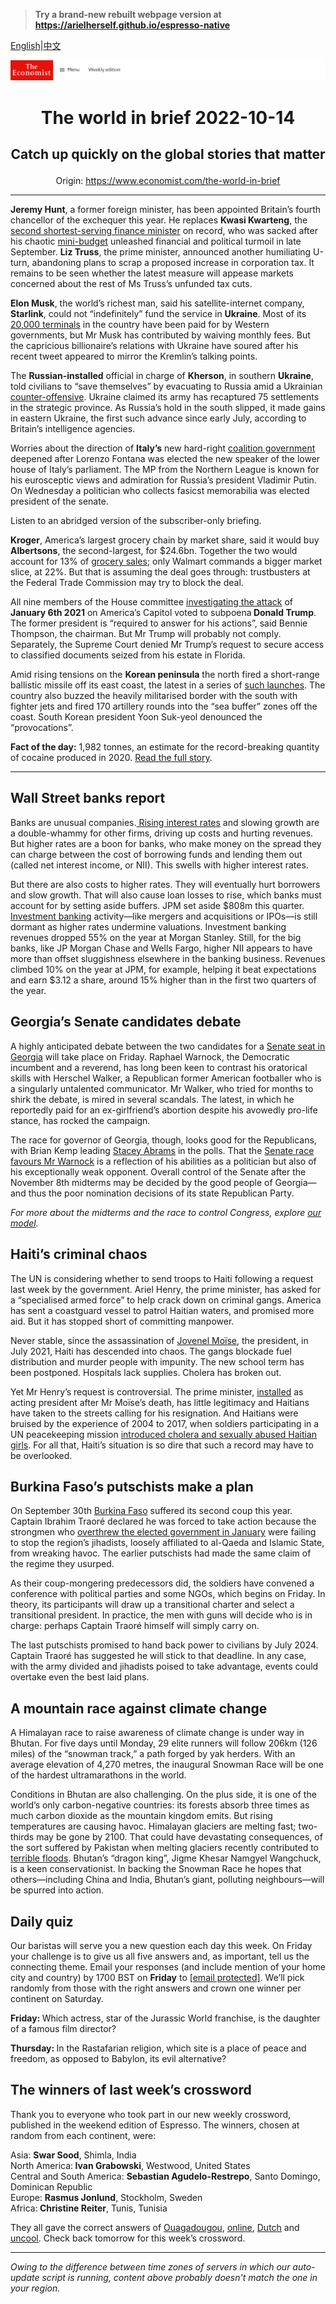 > **Try a brand-new rebuilt webpage version at https://arielherself.github.io/espresso-native**

[English](https://github.com/arielherself/espresso/blob/main/README.md)|[中文](https://github-com.translate.goog/arielherself/espresso/blob/main/README.md?_x_tr_sl=en&_x_tr_tl=zh-CN&_x_tr_hl=zh-CN&_x_tr_pto=wapp)



![The Economist](menubar.png)

# <p align="center">The world in brief 2022-10-14</p>

## <p align="center">Catch up quickly on the global stories that matter</p>

<p align="center">Origin: <a href="https://www.economist.com/the-world-in-brief">https://www.economist.com/the-world-in-brief</a><hr>

<strong>Jeremy Hunt</strong>, a former foreign minister, has been appointed Britain’s fourth chancellor of the exchequer this year. He replaces <strong>Kwasi Kwarteng</strong>, the [second shortest-serving finance minister](https://www.economist.com/the-economist-explains/2022/10/14/kwasi-kwartengs-tenure-as-britains-chancellor-wasnt-the-shortest) on record, who was sacked after his chaotic [mini-budget](https://www.economist.com/britain/2022/09/27/the-fallout-from-kwasi-kwartengs-mini-budget-continues) unleashed financial and political turmoil in late September. <strong>Liz Truss</strong>, the prime minister, announced another humiliating U-turn, abandoning plans to scrap a proposed increase in corporation tax. It remains to be seen whether the latest measure will appease markets concerned about the rest of Ms Truss’s unfunded tax cuts.

<strong>Elon Musk</strong>, the world’s richest man, said his satellite-internet company, <strong>Starlink</strong>, could not “indefinitely” fund the service in <strong>Ukraine</strong>. Most of its [20,000 terminals](https://www.economist.com/briefing/2022/10/06/elon-musks-foray-into-geopolitics-has-ukraine-worried) in the country have been paid for by Western governments, but Mr Musk has contributed by waiving monthly fees. But the capricious billionaire’s relations with Ukraine have soured after his recent tweet appeared to mirror the Kremlin’s talking points.

The <strong>Russian-installed</strong> official in charge of <strong>Kherson</strong>, in southern <strong>Ukraine</strong>, told civilians to “save themselves” by evacuating to Russia amid a Ukrainian [counter-offensive](https://www.economist.com/europe/2022/10/03/as-ukraine-smashes-through-more-russian-lines-russians-wonder-whom-to-blame). Ukraine claimed its army has recaptured 75 settlements in the strategic province. As Russia’s hold in the south slipped, it made gains in eastern Ukraine, the first such advance since early July, according to Britain’s intelligence agencies.

Worries about the direction of <strong>Italy’s</strong> new hard-right [coalition government](https://www.economist.com/europe/2022/09/15/italys-probable-next-government-contains-many-tensions) deepened after Lorenzo Fontana was elected the new speaker of the lower house of Italy’s parliament. The MP from the Northern League is known for his eurosceptic views and admiration for Russia’s president Vladimir Putin. On Wednesday a politician who collects fasicst memorabilia was elected president of the senate.

Listen to an abridged version of the subscriber-only briefing.

<strong>Kroger</strong>, America’s largest grocery chain by market share, said it would buy <strong>Albertsons</strong>, the second-largest, for $24.6bn. Together the two would account for 13% of [grocery sales](https://www.economist.com/united-states/2022/06/02/why-americans-are-poorly-served-by-their-grocery-stores); only Walmart commands a bigger market slice, at 22%. But that is assuming the deal goes through: trustbusters at the Federal Trade Commission may try to block the deal.

All nine members of the House committee [investigating the attack](https://www.economist.com/united-states/2022/07/21/the-january-6th-committee-has-hobbled-donald-trump) of <strong>January 6th 2021</strong> on America’s Capitol voted to subpoena<strong> Donald Trump</strong>. The former president is “required to answer for his actions”, said Bennie Thompson, the chairman. But Mr Trump will probably not comply. Separately, the Supreme Court denied Mr Trump’s request to secure access to classified documents seized from his estate in Florida.

Amid rising tensions on the <strong>Korean peninsula</strong> the north fired a short-range ballistic missile off its east coast, the latest in a series of [such launches](https://www.economist.com/asia/2022/09/22/kim-jong-un-considers-devolving-power-over-his-nuclear-arsenal). The country also buzzed the heavily militarised border with the south with fighter jets and fired 170 artillery rounds into the “sea buffer” zones off the coast. South Korean president Yoon Suk-yeol denounced the “provocations”.

<strong>Fact of the day:</strong> 1,982 tonnes, an estimate for the record-breaking quantity of cocaine produced in 2020. [Read the full story](https://www.economist.com/leaders/2022/10/12/joe-biden-is-too-timid-it-is-time-to-legalise-cocaine).

----------

## Wall Street banks report

Banks are unusual companies.[ Rising interest rates](https://www.economist.com/finance-and-economics/2022/09/29/global-rate-rises-are-happening-on-an-unprecedented-scale) and slowing growth are a double-whammy for other firms, driving up costs and hurting revenues. But higher rates are a boon for banks, who make money on the spread they can charge between the cost of borrowing funds and lending them out (called net interest income, or NII). This swells with higher interest rates.

But there are also costs to higher rates. They will eventually hurt borrowers and slow growth. That will also cause loan losses to rise, which banks must account for by setting aside buffers. JPM set aside $808m this quarter.[ Investment banking](https://www.economist.com/finance-and-economics/2022/09/28/investment-banks-are-sharpening-the-axe) activity—like mergers and acquisitions or IPOs—is still dormant as higher rates undermine valuations. Investment banking revenues dropped 55% on the year at Morgan Stanley. Still, for the big banks, like JP Morgan Chase and Wells Fargo, higher NII appears to have more than offset sluggishness elsewhere in the banking business. Revenues climbed 10% on the year at JPM, for example, helping it beat expectations and earn $3.12 a share, around 15% higher than in the first two quarters of the year.

## Georgia’s Senate candidates debate

A highly anticipated debate between the two candidates for a [Senate seat in Georgia](https://www.economist.com/united-states/2022/10/13/georgias-races-suggest-good-candidates-can-beat-partisan-reflexes) will take place on Friday. Raphael Warnock, the Democratic incumbent and a reverend, has long been keen to contrast his oratorical skills with Herschel Walker, a Republican former American footballer who is a singularly untalented communicator. Mr Walker, who tried for months to shirk the debate, is mired in several scandals. The latest, in which he reportedly paid for an ex-girlfriend’s abortion despite his avowedly pro-life stance, has rocked the campaign.  
  
 The race for governor of Georgia, though, looks good for the Republicans, with Brian Kemp leading [Stacey Abrams](https://www.economist.com/by-invitation/2022/10/10/a-conversation-with-stacey-abrams) in the polls. That the [Senate race favours Mr Warnock](https://www.economist.com/interactive/us-midterms-2022/forecast/senate/georgia) is a reflection of his abilities as a politician but also of his exceptionally weak opponent. Overall control of the Senate after the November 8th midterms may be decided by the good people of Georgia—and thus the poor nomination decisions of its state Republican Party. 

<em>For more about the midterms and the race to control Congress</em><em>, explore </em>[<em>our model</em>](https://www.economist.com/interactive/us-midterms-2022/forecast/senate)<em>.</em>

## Haiti’s criminal chaos

The UN is considering whether to send troops to Haiti following a request last week by the government. Ariel Henry, the prime minister, has asked for a “specialised armed force” to help crack down on criminal gangs. America has sent a coastguard vessel to patrol Haitian waters, and promised more aid. But it has stopped short of committing manpower.  
  
 Never stable, since the assassination of [Jovenel Moïse](https://www.economist.com/the-americas/2021/07/07/the-murder-of-haitis-president-will-worsen-the-countrys-chaos), the president, in July 2021, Haiti has descended into chaos. The gangs blockade fuel distribution and murder people with impunity. The new school term has been postponed. Hospitals lack supplies. Cholera has broken out. 

Yet Mr Henry’s request is controversial. The prime minister, [installed](https://www.economist.com/the-americas/2022/02/05/foreign-aid-has-done-little-to-help-haiti) as acting president after Mr Moïse’s death, has little legitimacy and Haitians have taken to the streets calling for his resignation. And Haitians were bruised by the experience of 2004 to 2017, when soldiers participating in a UN peacekeeping mission [introduced cholera and sexually abused Haitian girls](https://www.economist.com/the-americas/2012/04/28/first-do-no-harm). For all that, Haiti’s situation is so dire that such a record may have to be overlooked.

## Burkina Faso’s putschists make a plan

On September 30th [Burkina Faso](https://www.economist.com/middle-east-and-africa/2022/10/01/for-the-second-time-this-year-soldiers-stage-a-coup-in-burkina-faso) suffered its second coup this year. Captain Ibrahim Traoré declared he was forced to take action because the strongmen who [overthrew the elected government in January](https://www.economist.com/middle-east-and-africa/2022/01/29/a-coup-in-burkina-faso-will-help-the-sahels-jihadists) were failing to stop the region’s jihadists, loosely affiliated to al-Qaeda and Islamic State, from wreaking havoc. The earlier putschists had made the same claim of the regime they usurped. 

As their coup-mongering predecessors did, the soldiers have convened a conference with political parties and some NGOs, which begins on Friday. In theory, its participants will draw up a transitional charter and select a transitional president. In practice, the men with guns will decide who is in charge: perhaps Captain Traoré himself will simply carry on. 

The last putschists promised to hand back power to civilians by July 2024. Captain Traoré has suggested he will stick to that deadline. In any case, with the army divided and jihadists poised to take advantage, events could overtake even the best laid plans.

## A mountain race against climate change

A Himalayan race to raise awareness of climate change is under way in Bhutan. For five days until Monday, 29 elite runners will follow 206km (126 miles) of the “snowman track,” a path forged by yak herders. With an average elevation of 4,270 metres, the inaugural Snowman Race will be one of the hardest ultramarathons in the world.  
  
 Conditions in Bhutan are also challenging. On the plus side, it is one of the world’s only carbon-negative countries: its forests absorb three times as much carbon dioxide as the mountain kingdom emits. But rising temperatures are causing havoc. Himalayan glaciers are melting fast; two-thirds may be gone by 2100. That could have devastating consequences, of the sort suffered by Pakistan when melting glaciers recently contributed to [terrible floods](https://www.economist.com/graphic-detail/2022/09/15/devastating-floods-like-pakistans-will-be-more-common-in-a-warming-world). Bhutan’s “dragon king”, Jigme Khesar Namgyel Wangchuck, is a keen conservationist. In backing the Snowman Race he hopes that others—including China and India, Bhutan’s giant, polluting neighbours—will be spurred into action.

## Daily quiz

Our baristas will serve you a new question each day this week. On Friday your challenge is to give us all five answers and, as important, tell us the connecting theme. Email your responses (and include mention of your home city and country) by 1700 BST on <strong>Friday</strong> to [<span class="__cf_email__" data-cfemail="c091b5a9ba85b3b0b2a5b3b3af80a5a3afaeafada9b3b4eea3afad">[email&#160;protected]</span>](https://mail.google.com/mail/?view=cm&amp;fs=1&amp;tf=1&amp;to=QuizEspresso@economist.com). We’ll pick randomly from those with the right answers and crown one winner per continent on Saturday.

<strong>Friday: </strong>Which actress, star of the Jurassic World franchise, is the daughter of a famous film director?  
  
<strong>Thursday: </strong>In the Rastafarian religion, which site is a place of peace and freedom, as opposed to Babylon, its evil alternative?

## The winners of last week’s crossword

Thank you to everyone who took part in our new weekly crossword, published in the weekend edition of Espresso. The winners, chosen at random from each continent, were: 

Asia: <strong>Swar Sood</strong>, Shimla, India  
 North America:<strong> Ivan Grabowski</strong>, Westwood, United States   
 Central and South America: <strong>Sebastian Agudelo-Restrepo</strong>, Santo Domingo, Dominican Republic  
 Europe: <strong>Rasmus Jonlund</strong>, Stockholm, Sweden  
 Africa:<strong> Christine Reiter</strong>, Tunis, Tunisia

They all gave the correct answers of [Ouagadougou](https://www.economist.com/middle-east-and-africa/2022/10/01/for-the-second-time-this-year-soldiers-stage-a-coup-in-burkina-faso), [online](https://www.economist.com/asia/2022/10/06/the-gangs-that-kidnap-asians-and-force-them-to-commit-cyberfraud), [Dutch](https://www.economist.com/obituary/2022/10/06/brother-andrew-secretly-carried-bibles-behind-the-iron-curtain) and [uncool](https://www.economist.com/middle-east-and-africa/2022/10/06/irans-repressive-regime-is-being-rocked-by-a-song). Check back tomorrow for this week’s crossword.

----------

*Owing to the difference between time zones of servers in which our auto-update script is running, content above probably doesn't match the one in your region.*
